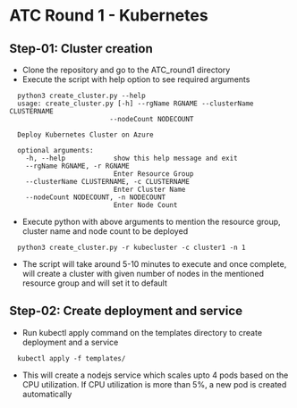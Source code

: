 # ATC Round 1 - Kubernetes

## Step-01: Cluster creation
- Clone the repository and go to the ATC_round1 directory
- Execute the script with help option to see required arguments

```
  python3 create_cluster.py --help
  usage: create_cluster.py [-h] --rgName RGNAME --clusterName CLUSTERNAME
                         --nodeCount NODECOUNT

  Deploy Kubernetes Cluster on Azure

  optional arguments:
    -h, --help            show this help message and exit
    --rgName RGNAME, -r RGNAME
                          Enter Resource Group
    --clusterName CLUSTERNAME, -c CLUSTERNAME
                          Enter Cluster Name
    --nodeCount NODECOUNT, -n NODECOUNT
                          Enter Node Count
```

- Execute python with above arguments to mention the resource group, cluster name and node count to be deployed

```
  python3 create_cluster.py -r kubecluster -c cluster1 -n 1
```

- The script will take around 5-10 minutes to execute and once complete, will create a cluster with given number of nodes in the mentioned resource group and will set it to default

## Step-02: Create deployment and service
- Run kubectl apply command on the templates directory to create deployment and a service

```
  kubectl apply -f templates/
```

- This will create a nodejs service which scales upto 4 pods based on the CPU utilization. If CPU utilization is more than 5%, a new pod is created automatically

